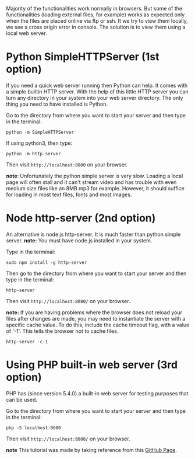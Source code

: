 Majority of the functionalities work normally in browsers. But some of the functionalities (loading external files, for example) works as expected only when the files are placed online via ftp or ssh. It we try to view them locally, we see a cross origin error in console.
The solution is to view them using a local web server.

# Python SimpleHTTPServer (1st option)

If you need a quick web server running then Python can help. It comes with a simple builtin HTTP server. With the help of this little HTTP server you can turn any directory in your system into your web server directory. The only thing you need to have installed is Python.

Go to the directory from where you want to start your server and then type in the terminal:
```
python -m SimpleHTTPServer
```
If using python3, then type:
```
python -m http.server
```
Then visit ```http://localhost:8000``` on your browser.

**note**: Unfortunately the python simple server is very slow. Loading a local page will often stall and it can't stream video and has trouble with even medium size files like an 8MB mp3 for example. However, it should suffice for loading in most text files, fonts and most images.



# Node http-server (2nd option)

An alternative is node.js http-server. It is much faster than python simple server.
**note:** You must have node.js installed in your system.

Type in the terminal:
```
sudo npm install -g http-server
```
Then go to the directory from where you want to start your server and then type in the terminal:
```
http-server
```
Then visit ```http://localhost:8080/``` on your browser.

**note:** If you are having problems where the browser does not reload your files after changes are made, you may need to instantiate the server with a specific cache value. To do this, include the cache timeout flag, with a value of '-1'. This tells the browser not to cache files.
```
http-server -c-1
```

# Using PHP built-in web server (3rd option)

PHP has (since version 5.4.0) a built-in web server for testing purposes that can be used.

Go to the directory from where you want to start your server and then type in the terminal:
```
php -S localhost:8000
```
Then visit ```http://localhost:8000/``` on your browser.


**note** This tutorial was made by taking reference from this [GitHub Page](https://github.com/processing/p5.js/wiki/Local-server).

